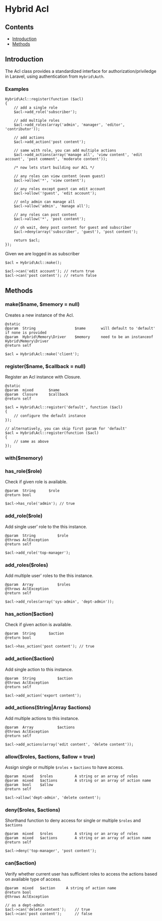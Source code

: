 # Hybrid Acl

## Contents

- [Introduction](#introduction)
- [Methods](#methods)

<a name="introduction"></a>
## Introduction

The Acl class provides a standardized interface for authorization/priviledge in Laravel, using authentication from `Hybrid\Auth`.

### Examples

	Hybrid\Acl::register(function ($acl)
	{
		// add a single role
		$acl->add_role('subscriber');
		
		// add multiple roles
		$acl->add_roles(array('admin', 'manager', 'editor', 'contributor'));
		
		// add actions
		$acl->add_action('post content');
		
		// same with role, you can add multiple actions
		$acl->add_actions(array('manage all', 'view content', 'edit account', 'post comment', 'moderate content'));
		
		/* now lets start building our ACL */
		
		// any roles can view content (even guest)
		$acl->allow('*', 'view content'); 
		
		// any roles except guest can edit account
		$acl->allow('!guest', 'edit account'); 
		
		// only admin can manage all
		$acl->allow('admin', 'manage all'); 
		
		// any roles can post content
		$acl->allow('*', 'post content'); 
		
		// oh wait, deny post content for guest and subscriber
		$acl->deny(array('subscriber', 'guest'), 'post content');
				
		return $acl;
	}); 
	
Given we are logged in as subscriber

	$acl = Hybrid\Acl::make();
	
	$acl->can('edit account'); // return true
	$acl->can('post content'); // return false

<a name="methods"></a>
## Methods

### make($name, $memory = null)

Creates a new instance of the Acl. 

	@static
	@param	String 					$name 		will default to 'default' if none is provided
	@param  Hybrid\Memory\Driver	$memory		need to be an instanceof Hybrid\Memory\Driver
	@return self
	
	$acl = Hybrid\Acl::make('client');
	
### register($name, $callback = null)

Register an Acl instance with Closure.

	@static
	@param	mixed		$name
	@param  Closure 	$callback
	@return self
	
	$acl = Hybrid\Acl::register('default', function ($acl)
	{
		// configure the default instance
	});
	
	// alternatively, you can skip first param for 'default'
	$acl = Hybrid\Acl::register(function ($acl)
	{
		// same as above
	});

### with($memory)

### has_role($role)

Check if given role is available.

	@param 	String		$role
	@return bool
	
	$acl->has_role('admin'); // true

### add_role($role)

Add single user' role to the this instance.

	@param 	String			$role
	@throws AclException
	@return	self
	
	$acl->add_role('top-manager');

### add_roles($roles)

Add multiple user' roles to the this instance.

	@param	Array			$roles
	@throws AclException
	@return self
	
	$acl->add_roles(array('sys-admin', 'dept-admin'));

### has_action($action)

Check if given action is available.

	@param 	String		$action
	@return bool
	
	$acl->has_action('post content'); // true

### add_action($action)

Add single action to this instance.

	@param	String			$action
	@throws AclException
	@return self
	
	$acl->add_action('export content');


### add_actions(String|Array $actions)

Add multiple actions to this instance.

	@param	Array			$actions
	@throws AclException
	@return self
	
	$acl->add_actions(array('edit content', 'delete content'));

### allow($roles, $actions, $allow = true)

Assign single or multiple `$roles` + `$actions` to have access.

	@param  mixed   $roles          A string or an array of roles
	@param  mixed   $actions        A string or an array of action name
	@param  bool    $allow
	@return self
	
	$acl->allow('dept-admin', 'delete content');

### deny($roles, $actions)

Shorthand function to deny access for single or multiple `$roles` and `$actions`

	@param  mixed   $roles          A string or an array of roles
	@param  mixed   $actions        A string or an array of action name
	@return self
	
	$acl->deny('top-manager', 'post content');
	
### can($action)

Verify whether current user has sufficient roles to access the actions based on available type of access.

	@param  mixed   $action     A string of action name
	@return bool
	@throws AclException
	
	// as a dept-admin
	$acl->can('delete content');	// true
	$acl->can('post content');		// false